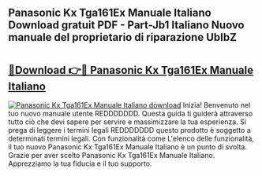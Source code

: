 ## Panasonic Kx Tga161Ex Manuale Italiano Download gratuit PDF - Part-Jb1 Italiano Nuovo manuale del proprietario di riparazione UbIbZ

# <h2><a href="http://dfgrgp.blite.top/?on=Panasonic+Kx+Tga161Ex+Manuale+Italiano">🔗Download 👉🔴 Panasonic Kx Tga161Ex Manuale Italiano</a></h2>

[![Panasonic Kx Tga161Ex Manuale Italiano download](https://i.imgur.com/lujVjoI.png)](http://dfgrgp.blite.top/?on=Panasonic+Kx+Tga161Ex+Manuale+Italiano)
Inizia! Benvenuto nel tuo nuovo manuale utente REDDDDDDD. Questa guida ti guiderà attraverso tutto ciò che devi sapere per servire e massimizzare la tua esperienza. Si prega di leggere i termini legali REDDDDDDD questo prodotto è soggetto a determinati termini legali. Con funzionalità come L'elenco delle funzionalità, il tuo nuovo Panasonic Kx Tga161Ex Manuale Italiano è un punto di svolta. Grazie per aver scelto Panasonic Kx Tga161Ex Manuale Italiano. Apprezziamo la tua fiducia e il tuo supporto.
